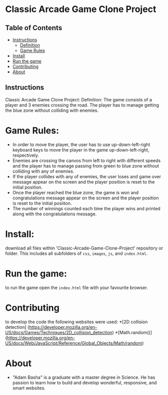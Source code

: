 # Classic Arcade Game Clone Project

## Table of Contents

* [Instructions](#instructions)
    * [Definition](#Definition)
    * [Game Rules](#Rules)
* [Install](#Install)
* [Run the game](#Run)
* [Contributing](#contributing)
* [About](#About)

## Instructions

Classic Arcade Game Clone Project:
Definition:
The game consists of a player and 3 enemies crossing the road. The player has to manage getting the blue zone without colliding with enemies. 

# Game Rules:
* In order to move the player, the user has to use up-down-left-right keyboard keys to move the player in the game up-down-left-right, respectively. 
* Enemies are crossing the canvos from left to right with different speeds and the player has to manage passing from green to blue zone without colliding with any of enemies. 
* If the player collides with any of enemies, the user loses and game over message appear on the screen and the player position is reset to the initial position.  
* Once the player reached the blue zone, the game is won and congratulations message appear on the screen and the player position is reset to the initial posiiton. 
* The number of winnings counted each time the player wins and printed along with the congratulations message.

# Install:
download all files within 'Classic-Arcade-Game-Clone-Project' repository or folder. This includes all subfolders of
`css`, `images`, `js`, and `index.html`.

# Run the game:
to run the game open the `index.html` file with your favourite browser.

# Contributing
to develop the code the following websites were used:
*[2D collision detection] (https://developer.mozilla.org/en-US/docs/Games/Techniques/2D_collision_detection)
*[Math.random()] (https://developer.mozilla.org/en-US/docs/Web/JavaScript/Reference/Global_Objects/Math/random)

# About
* "Adam Basha" is a graduate with a master degree in Science. He has passion to learn how to build and develop
wonderful, responsive, and smart websites. 






